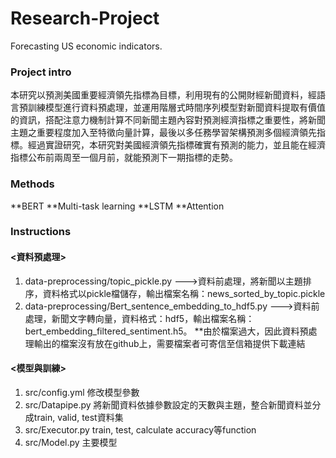 # Research-Project
Forecasting US economic indicators.
### Project intro

本研究以預測美國重要經濟領先指標為目標，利用現有的公開財經新聞資料，經語言預訓練模型進行資料預處理，並運用階層式時間序列模型對新聞資料提取有價值的資訊，搭配注意力機制計算不同新聞主題內容對預測經濟指標之重要性，將新聞主題之重要程度加入至特徵向量計算，最後以多任務學習架構預測多個經濟領先指標。經過實證研究，本研究對美國經濟領先指標確實有預測的能力，並且能在經濟指標公布前兩周至一個月前，就能預測下一期指標的走勢。

### Methods

**BERT
**Multi-task learning
**LSTM
**Attention

### Instructions
#### <資料預處理>
1. data-preprocessing/topic_pickle.py --->資料前處理，將新聞以主題排序，資料格式以pickle檔儲存，輸出檔案名稱：news_sorted_by_topic.pickle
2. data-preprocessing/Bert_sentence_embedding_to_hdf5.py --->資料前處理，新聞文字轉向量，資料格式：hdf5，輸出檔案名稱：bert_embedding_filtered_sentiment.h5。
**由於檔案過大，因此資料預處理輸出的檔案沒有放在github上，需要檔案者可寄信至信箱提供下載連結
#### <模型與訓練>
1. src/config.yml 修改模型參數
2. src/Datapipe.py 將新聞資料依據參數設定的天數與主題，整合新聞資料並分成train, valid, test資料集
3. src/Executor.py train, test, calculate accuracy等function
4. src/Model.py 主要模型

